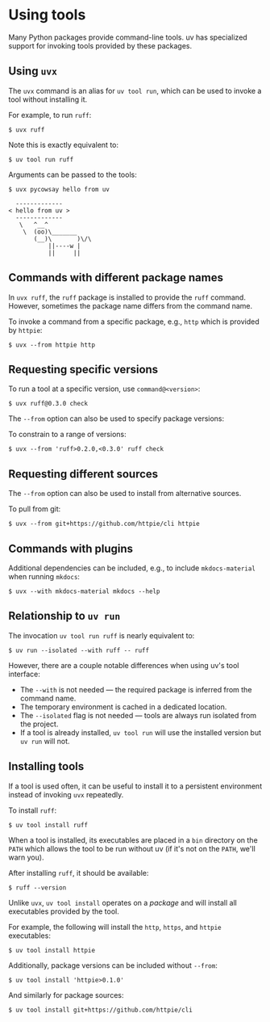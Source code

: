 # Using tools

Many Python packages provide command-line tools. uv has specialized support for invoking tools provided by these packages.

## Using `uvx`

The `uvx` command is an alias for `uv tool run`, which can be used to invoke a tool without installing it.

For example, to run `ruff`:

```console
$ uvx ruff
```

Note this is exactly equivalent to:

```console
$ uv tool run ruff
```

Arguments can be passed to the tools:

```console
$ uvx pycowsay hello from uv

  -------------
< hello from uv >
  -------------
   \   ^__^
    \  (oo)\_______
       (__)\       )\/\
           ||----w |
           ||     ||

```

## Commands with different package names

In `uvx ruff`, the `ruff` package is installed to provide the `ruff` command. However, sometimes the package name differs from the command name.

To invoke a command from a specific package, e.g., `http` which is provided by `httpie`:

```console
$ uvx --from httpie http
```

## Requesting specific versions

To run a tool at a specific version, use `command@<version>`:

```console
$ uvx ruff@0.3.0 check
```

The `--from` option can also be used to specify package versions:

To constrain to a range of versions:

```console
$ uvx --from 'ruff>0.2.0,<0.3.0' ruff check
```

## Requesting different sources

The `--from` option can also be used to install from alternative sources.

To pull from git:

```console
$ uvx --from git+https://github.com/httpie/cli httpie
```

## Commands with plugins

Additional dependencies can be included, e.g., to include `mkdocs-material` when running `mkdocs`:

```console
$ uvx --with mkdocs-material mkdocs --help
```

## Relationship to `uv run`

The invocation `uv tool run ruff` is nearly equivalent to:

```console
$ uv run --isolated --with ruff -- ruff
```

However, there are a couple notable differences when using uv's tool interface:

- The `--with` is not needed — the required package is inferred from the command name.
- The temporary environment is cached in a dedicated location.
- The `--isolated` flag is not needed — tools are always run isolated from the project.
- If a tool is already installed, `uv tool run` will use the installed version but `uv run` will not.

## Installing tools

If a tool is used often, it can be useful to install it to a persistent environment instead of invoking `uvx` repeatedly. 

To install `ruff`:

```console
$ uv tool install ruff
```

When a tool is installed, its executables are placed in a `bin` directory on the `PATH` which allows the tool to be run without uv (if it's not on the `PATH`, we'll warn you).

After installing `ruff`, it should be available:

```console
$ ruff --version
```

Unlike `uvx`, `uv tool install` operates on a _package_ and will install all executables provided by the tool.

For example, the following will install the `http`, `https`, and `httpie` executables:

```console
$ uv tool install httpie
```

Additionally, package versions can be included without `--from`:

```console
$ uv tool install 'httpie>0.1.0'
```

And similarly for package sources:

```console
$ uv tool install git+https://github.com/httpie/cli
```
